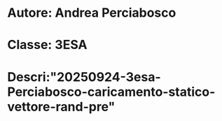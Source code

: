 # Autore: Andrea Perciabosco
# Classe: 3ESA
# Descri:"20250924-3esa-Perciabosco-caricamento-statico-vettore-rand-pre"
